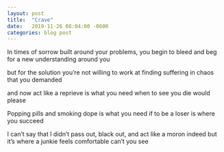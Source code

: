 ```yaml
---
layout: post
title:  "Crave"
date:   2019-11-26 08:04:00 -0600
categories: blog post
---
```


In times of sorrow built around your problems,
you begin to bleed and beg
for a new understanding around you

but for the solution you’re not willing to work at
finding suffering in chaos that you demanded

and now act like a reprieve is what you need
when to see you die would please

Popping pills and smoking dope is what you need
if to be a loser is where you succeed

I can’t say that I didn’t pass out, black out, and act like a moron indeed
but it’s where a junkie feels comfortable can’t you see
